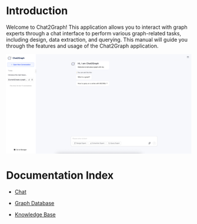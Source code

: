 
# Introduction

Welcome to Chat2Graph! This application allows you to interact with graph experts through a chat interface to perform various graph-related tasks, including design, data extraction, and querying. This manual will guide you through the features and usage of the Chat2Graph application.

![alt text](./img/chat-layout-1.png)

# Documentation Index

* [Chat](./chat/chat.md)

* [Graph Database](./graph_db/graph-db.md)

* [Knowledge Base](./knowledge/knowledge-base.md)

<!-- Add links to other module documentation as they become available -->
<!--
### Agent
### DAL
### Env
### Memory
### Model
### Reasoner
### SDK
### Service
### Toolkit
### Workflow
-->

<!-- Add links to plugin documentation as they become available -->
